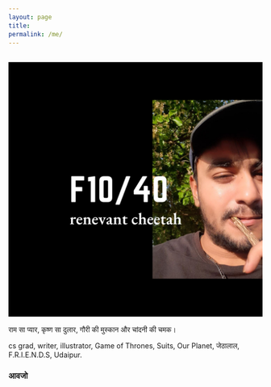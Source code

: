 ```yaml
---
layout: page
title:
permalink: /me/
---
```


&nbsp;
![About](/assets/me3.png)
<figcaption align = "center"><b></b></figcaption>

राम सा प्यार, कृष्ण सा दुलार, गौरी की मुस्कान और चांदनी की चमक।

cs grad, writer, illustrator, Game of Thrones, Suits, Our Planet, जेठालाल, F.R.I.E.N.D.S, Udaipur.

### आवजो
